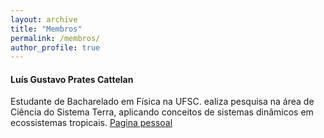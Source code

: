 ```yaml
---
layout: archive
title: "Membros"
permalink: /membros/
author_profile: true
---
```


#### Luís Gustavo Prates Cattelan

Estudante de Bacharelado em Física na UFSC.
 ealiza pesquisa na área de Ciência do Sistema Terra, aplicando conceitos de sistemas dinâmicos em ecossistemas tropicais.  [Pagina pessoal](https://luisgcattelan.github.io/)
